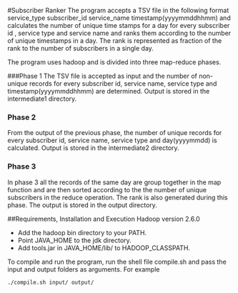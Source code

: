#Subscriber Ranker
The program accepts a TSV file in the following format 
service\_type subscriber\_id service\_name  timestamp(yyyymmddhhmm)
and calculates the number of unique time stamps for a day for every subscriber id , service type and service name 
and ranks them according to the number of unique timestamps in a day. The rank is represented as fraction of the rank to 
the number of subscribers in a single day. 

The program uses hadoop and is divided into three map-reduce phases. 

###Phase 1 
The TSV file is accepted as input and the number of non-unique records for every subscriber id, service name, service type and timestamp(yyyymmddhhmm) are determined. Output is stored in the intermediate1 directory.

### Phase  2 
From the output of the previous phase, the number of unique records for every subscriber id, service name, service type and day(yyyymmdd) is calculated. Output is stored in the intermediate2 directory.

### Phase 3 
In phase 3 all the records of the same day are group together in the map function and are then sorted according to the the number of unique subscribers in the reduce operation. The rank is also generated during this phase. The output is stored in the output directory. 

##Requirements, Installation and Execution
Hadoop version 2.6.0 
* Add the hadoop bin directory to your PATH.
* Point JAVA\_HOME to the jdk directory. 
* Add tools.jar in JAVA\_HOME/lib/ to HADOOP\_CLASSPATH. 

To compile and run the program, run the shell file compile.sh and pass the input and output folders as arguments. For example 
```
./compile.sh input/ output/ 
```



